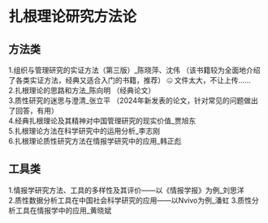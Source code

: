 # 扎根理论研究方法论
## 方法类
1.组织与管理研究的实证方法（第三版）_陈晓萍、沈伟   （该书籍较为全面地介绍了各类实证方法，经典又适合入门的书籍，推荐） :zipper_mouth_face:  文件太大，不让上传……   
2.扎根理论的思路和方法_陈向明 （经典论文）        
3.质性研究的迷思与澄清_张立平 （2024年新发表的论文，针对常见的问题做出了回答，有用）       
4.经典扎根理论及其精神对中国管理研究的现实价值_贾旭东               
5.扎根理论方法在科学研究中的运用分析_李志刚             
6.扎根理论质性研究方法在情报学研究中的应用_韩正彪

## 工具类  
1.情报学研究方法、工具的多样性及其评价——以《情报学报》为例_刘思洋     
2.质性数据分析工具在中国社会科学研究的应用——以Nvivo为例_潘虹
3.质性分析工具在情报学中的应用_黄晓斌
